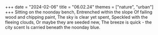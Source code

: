+++
date = "2024-02-06"
title = "06.02.24"
themes = ["nature", "urban"]
+++
Sitting on the noonday bench,
Entrenched within the slope
Of failing wood and chipping paint,
The sky is clear yet spent,
Speckled with the fleeing clouds,
Or maybe they are seeded new,
The breeze is quick - the city scent
Is carried beneath the noonday blue.
